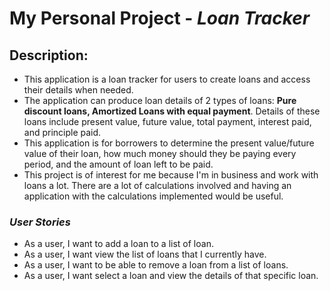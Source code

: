 # My Personal Project - *Loan Tracker*

## Description:
- This application is a loan tracker for users to create loans and access their details when needed.
- The application can produce loan details of 2 types of loans: 
**Pure discount loans, Amortized Loans with equal payment**. 
Details of these loans include present value, future value, total payment, interest paid, and principle paid. 
- This application is for borrowers to determine the present value/future value of their loan,
how much money should they be paying every period, and the amount of loan left to be paid.
- This project is of interest for me because I'm in business and work with loans a lot.
There are a lot of calculations involved and having an application with the calculations implemented would be useful.




### *User Stories*
- As a user, I want to add a loan to a list of loan.
- As a user, I want view the list of loans that I currently have.
- As a user, I want to be able to remove a loan from a list of loans.
- As a user, I want select a loan and view the details of that specific loan. 
 

    
  
